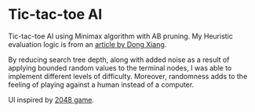 # Tic-tac-toe AI

Tic-tac-toe AI using Minimax algorithm with AB pruning. My Heuristic evaluation logic is from an [article by Dong Xiang](https://www.codeproject.com/Articles/43622/Solve-Tic-Tac-Toe-with-the-MiniMax-algorithm).

By reducing search tree depth, along with added noise as a result of applying bounded random values to the terminal nodes, I was able to implement different levels of difficulty. Moreover, randomness adds to the feeling of playing against a human instead of a computer.

UI inspired by [2048 game](https://play2048.co/).
